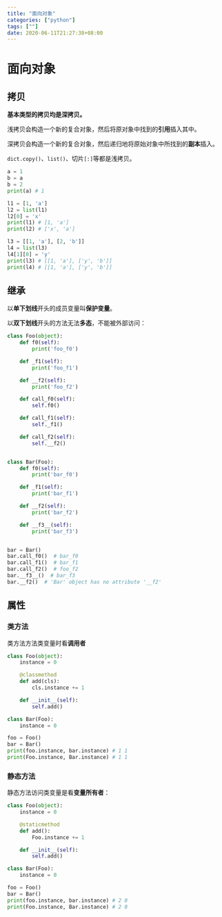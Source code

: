 ```yaml
---
title: "面向对象"
categories: ["python"]
tags: [""]
date: 2020-06-11T21:27:38+08:00
---
```


# 面向对象

## 拷贝

**基本类型的拷贝均是深拷贝。**

浅拷贝会构造一个新的复合对象，然后将原对象中找到的**引用**插入其中。

深拷贝会构造一个新的复合对象，然后递归地将原始对象中所找到的**副本**插入。

`dict.copy()`、`list()`、切片`[:]`等都是浅拷贝。

```python
a = 1
b = a
b = 2
print(a) # 1

l1 = [1, 'a']
l2 = list(l1)
l2[0] = 'x'
print(l1) # [1, 'a']
print(l2) # ['x', 'a']

l3 = [[1, 'a'], [2, 'b']]
l4 = list(l3)
l4[1][0] = 'y'
print(l3) # [[1, 'a'], ['y', 'b']]
print(l4) # [[1, 'a'], ['y', 'b']]
```

## 继承

以**单下划线**开头的成员变量叫**保护变量**。

以**双下划线**开头的方法无法**多态**，不能被外部访问：

```python
class Foo(object):
    def f0(self):
        print('foo_f0')

    def _f1(self):
        print('foo_f1')

    def __f2(self):
        print('foo_f2')

    def call_f0(self):
        self.f0()

    def call_f1(self):
        self._f1()

    def call_f2(self):
        self.__f2()


class Bar(Foo):
    def f0(self):
        print('bar_f0')

    def _f1(self):
        print('bar_f1')

    def __f2(self):
        print('bar_f2')

    def __f3__(self):
        print('bar_f3')


bar = Bar()
bar.call_f0()  # bar_f0
bar.call_f1()  # bar_f1
bar.call_f2()  # foo_f2
bar.__f3__()  # bar_f3
bar.__f2()  # 'Bar' object has no attribute '__f2'
```

## 属性

### 类方法

类方法方法类变量时看**调用者**

```python
class Foo(object):
    instance = 0

    @classmethod
    def add(cls):
        cls.instance += 1

    def __init__(self):
        self.add()

class Bar(Foo):
    instance = 0

foo = Foo()
bar = Bar()
print(foo.instance, bar.instance) # 1 1
print(Foo.instance, Bar.instance) # 1 1
```

### 静态方法

静态方法访问类变量是看**变量所有者**：

```python
class Foo(object):
    instance = 0

    @staticmethod
    def add():
        Foo.instance += 1

    def __init__(self):
        self.add()

class Bar(Foo):
    instance = 0

foo = Foo()
bar = Bar()
print(foo.instance, bar.instance) # 2 0
print(Foo.instance, Bar.instance) # 2 0
```

